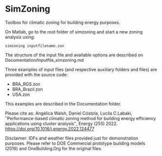 # SimZoning
Toolbox for climatic zoning for building energy purposes.

On Matlab, go to the root folder of simzoning and start a new zoning analysis using:
```
simzoning inputfilename.zon
```

The structure of the input file and available options are described on Documentation/Inputfile_simzoning.md

Three examples of input files (and respective auxiliary folders and files) are provided with the source code:
* BRA_RGS.zon
* BRA_Brazil.zon
* USA.zon

This examples are described in the Documentation folder.

Please cite as:
Angélica Walsh, Daniel Cóstola, Lucila C.Labaki, ʺPerformance-based climatic zoning method for building energy efficiency applications using cluster analysisʺ, Energy (255) 2022. https://doi.org/10.1016/j.energy.2022.124477

Disclaimer:
IDFs and weather files provided just for demonstration purposes.
Please refer to DOE Commercial prototype building models (2016) and OneBuilding.Org for the original files.
